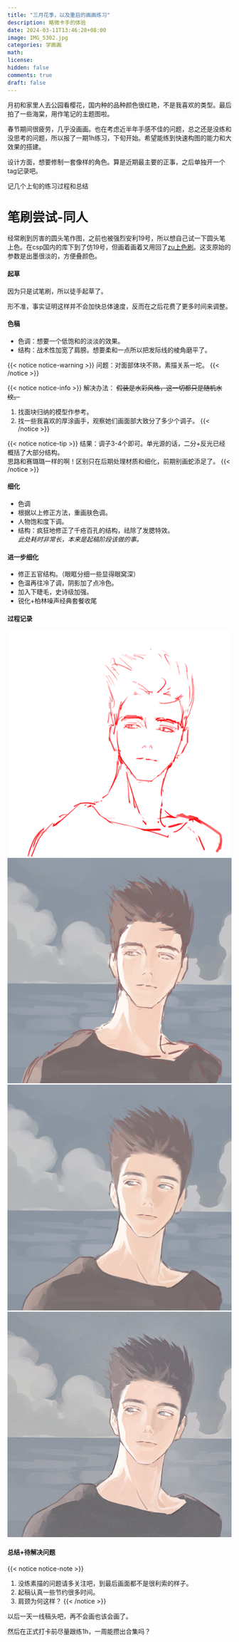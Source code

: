 ```yaml
---
title: "三月花季，以及重启的画画练习"
description: 略微卡手的体验
date: 2024-03-11T13:46:28+08:00
image: IMG_5302.jpg
categories: 学画画
math: 
license: 
hidden: false
comments: true
draft: false 
---
```

月初和家里人去公园看樱花，国内种的品种颜色很红艳，不是我喜欢的类型。最后拍了一些海棠，用作笔记的主题图啦。

春节期间很疲劳，几乎没画画。也在考虑近半年手感不佳的问题，总之还是没练和没思考的问题，所以报了一期1h练习，下旬开始。希望能练到快速构图的能力和大效果的搭建。

设计方面，想要修制一套像样的角色。算是近期最主要的正事，之后单独开一个tag记录吧。

记几个上旬的练习过程和总结

# 笔刷尝试-同人

经常刷到厉害的圆头笔作图，之前也被强烈安利19号，所以想自己试一下圆头笔上色。在csp国内的库下到了仿19号，但画着画着又用回了[zu上色刷](https://www.udongman.cn/resource/details/material/5733#desc)。这支原始的参数是出墨很淡的，方便叠颜色。

#### 起草
因为只是试笔刷，所以徒手起草了。

形不准，事实证明这样并不会加快总体速度，反而在之后花费了更多时间来调整。

#### 色稿
* 色调：想要一个低饱和的淡淡的效果。
* 结构：战术性加宽了肩膀。想要柔和一点所以把发际线的棱角磨平了。

{{< notice notice-warning >}}
问题：对面部体块不熟，素描关系一坨。
{{< /notice >}}

{{< notice notice-info >}}
解决办法：
~~假装是水彩风格，这一切都只是随机水纹。~~
1. 找面块归纳的模型作参考。
2. 找一些我喜欢的厚涂画手，观察她们画面部大致分了多少个调子。
{{< /notice >}}

{{< notice notice-tip >}}
结果：调子3-4个即可。单光源的话，二分+反光已经概括了大部分结构。
</br>思路和赛璐璐一样的啊！区别只在后期处理材质和细化，前期别画蛇添足了。
{{< /notice >}}

#### 细化
* 色调
 * 根据以上修正方法，重画肤色调。
 * 人物饱和度下调。
* 结构：疯狂地修正了千疮百孔的结构，祛除了发腮特效。
</br>*此处耗时非常长，本来是起稿阶段该做的事。*

#### 进一步细化
* 修正五官结构。（眼眶分细一些显得眼窝深）
* 色温再往冷了调，阴影加了点冷色。
* 加入下睫毛，史诗级加强。
* 锐化+柏林噪声经典套餐收尾

#### 过程记录

![起草](1.jpg)  ![色稿](2.jpg)  ![细化](3.jpg)  ![进一步细化](4.jpg) 

#### 总结+待解决问题

{{< notice notice-note >}}
1. 没练素描的问题请多关注吧，到最后画面都不是很利索的样子。
2. 起稿认真一些节约很多时间。
3. 肩颈为何这样？
{{< /notice >}}

以后一天一线稿头吧，再不会画也该会画了。

然后在正式打卡前尽量跟练1h，一周能攒出合集吗？